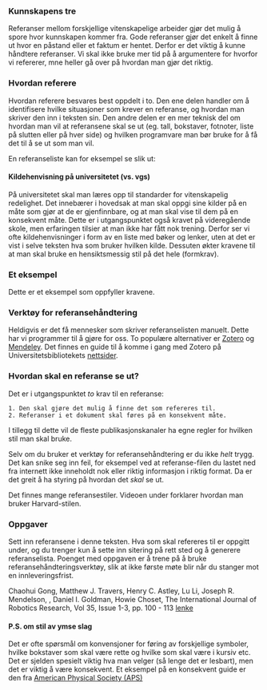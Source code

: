 ### Kunnskapens tre
Referanser mellom forskjellige vitenskapelige arbeider gjør det mulig å spore hvor kunnskapen kommer fra. Gode referanser gjør det enkelt å finne ut hvor en påstand eller et faktum er hentet. Derfor er det viktig å kunne håndtere referanser. Vi skal ikke bruke mer tid på å argumentere for hvorfor vi refererer, mne heller gå over på hvordan man gjør det riktig. 

### Hvordan referere
Hvordan referere besvares best oppdelt i to. Den ene delen handler om å identifisere hvilke situasjoner som krever en referanse, og hvordan man skriver den inn i teksten sin. Den andre delen er en mer teknisk del om hvordan man vil at referansene skal se ut (eg. tall, bokstaver, fotnoter, liste på slutten eller på hver side) og hvilken programvare man bør bruke for å få det til å se ut som man vil. 

En referanseliste kan for eksempel se slik ut:

<div class="alert alert-primary">
<h4> Kildehenvisning på universitetet (vs. vgs)</h4>
På universitetet skal man læres opp til standarder for vitenskapelig redelighet. Det innebærer i hovedsak at man skal oppgi sine kilder på en måte som gjør at de er gjenfinnbare, og at man skal vise til dem på en konsekvent måte. Dette er i utgangspunktet også kravet på videregående skole, men erfaringen tilsier at man ikke har fått nok trening. Derfor ser vi ofte kildehenvisninger i form av en liste med bøker og lenker, uten at det er vist i selve teksten hva som bruker hvilken kilde. Dessuten økter kravene til at man skal bruke en hensiktsmessig stil på det hele (formkrav). 
</div>

### Et eksempel
Dette er et eksempel som oppfyller kravene. 

### Verktøy for referansehåndtering

Heldigvis er det få mennesker som skriver referanselisten manuelt. Dette har vi programmer til å gjøre for oss. To populære alternativer er [Zotero](http://www.zotero.org) og [Mendeley](http://www.mendeley.com). Det finnes en guide til å komme i gang med Zotero på Universitetsbibliotekets [nettsider](http://www.ub.uio.no/english/writing-publishing/referencing/zotero/). 


### Hvordan skal en referanse se ut?
Det er i utgangspunktet *to* krav til en referanse:
    
    1. Den skal gjøre det mulig å finne det som refereres til.
    2. Referanser i et dokument skal føres på en konsekvent måte.

I tillegg til dette vil de fleste publikasjonskanaler ha egne regler for hvilken stil man skal bruke. 

Selv om du bruker et verktøy for referansehåndtering er du ikke _helt_ trygg. Det kan snike seg inn feil, for eksempel ved at referanse-filen du lastet ned fra internett ikke inneholdt nok eller riktig informasjon i riktig format. Da er det greit å ha styring på hvordan det _skal_ se ut. 

Det finnes mange referansestiler. Videoen under forklarer hvordan man bruker Harvard-stilen.
 
<youtube-video id="iueqJ78iAwk"></youtube-video>

<quiz :exercises="['harvardReferanse']"></quiz>
<quiz :exercises="['SettInnReferansene', 'NårStengerRealfagsbiblioteket']"></quiz>
<quiz :exercises="['SettInnReferansene', 'NårStengerRealfagsbiblioteket']"></quiz>  

### Oppgaver
Sett inn referansene i denne teksten. Hva som skal refereres til er oppgitt under, og du trenger kun å sette inn sitering på rett sted og å generere referanselista. Poenget med oppgaven er å trene på å bruke referansehåndteringsverktøy, slik at ikke første møte blir når du stanger mot en innleveringsfrist. 

Chaohui Gong, Matthew J. Travers, Henry C. Astley, Lu Li, Joseph R. Mendelson, , Daniel I. Goldman, Howie Choset, The International Journal of Robotics Research, Vol 35, Issue 1-3, pp. 100 - 113 [lenke](http://journals.sagepub.com/doi/full/10.1177/0278364915593793)</footer>
</blockquote>




<div class="alert alert-primary">
<h4>P.S. om stil av ymse slag</h4>
Det er ofte spørsmål om konvensjoner for føring av forskjellige symboler, hvilke bokstaver som skal være rette og hvilke som skal være i kursiv etc. Det er sjelden spesielt viktig hva man velger (så lenge det er lesbart), men det er viktig å være konsekvent. Et eksempel på en konsekvent guide er den fra <a href="https://journals.aps.org/authors/frequently-used-memos">American Physical Society (APS)</a>
</div>
